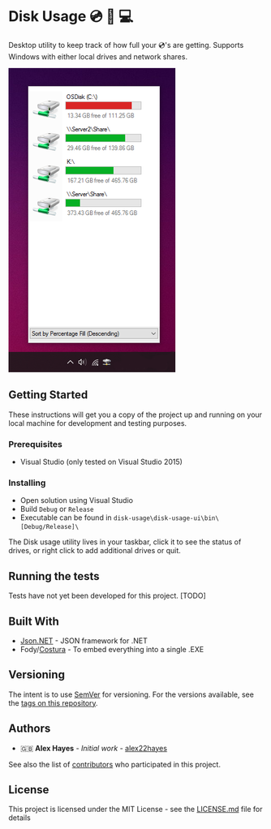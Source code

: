 # Disk Usage :cd: :floppy_disk: :computer: 

Desktop utility to keep track of how full your :cd:'s are getting. Supports Windows with either local drives and network shares.

![Disk Usage Screenshot](/screenshots/mainscreen.png?raw=true "Disk Usage Popup Window")

## Getting Started

These instructions will get you a copy of the project up and running on your local machine for development and testing purposes. 

### Prerequisites

* Visual Studio (only tested on Visual Studio 2015)

### Installing

* Open solution using Visual Studio
* Build `Debug` or `Release`
* Executable can be found in `disk-usage\disk-usage-ui\bin\[Debug/Release]\`

The Disk usage utility lives in your taskbar, click it to see the status of drives, or right click to add additional drives or quit.

## Running the tests

Tests have not yet been developed for this project. [TODO]

## Built With

* [Json.NET](https://github.com/JamesNK/Newtonsoft.Json) - JSON framework for .NET
* Fody/[Costura](https://github.com/Fody/Costura) - To embed everything into a single .EXE

## Versioning

The intent is to use [SemVer](http://semver.org/) for versioning. For the versions available, see the [tags on this repository](https://github.com/alex22hayes/disk-usage/tags). 

## Authors

* :uk: **Alex Hayes** - *Initial work* - [alex22hayes](https://github.com/alex22hayes)

See also the list of [contributors](https://github.com/alex22hayes/disk-usage/graphs/contributors) who participated in this project.

## License

This project is licensed under the MIT License - see the [LICENSE.md](LICENSE.md) file for details
